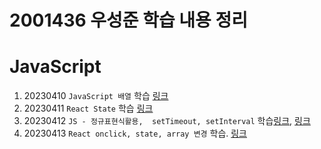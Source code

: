 # 2001436 우성준 학습 내용 정리

# JavaScript

1. 20230410 `JavaScript 배열` 학습 [링크](https://github.com/hipo-panda/JavaScript/blob/main/arra.js)
2. 20230411 `React State` 학습 [링크](https://github.com/hipo-panda/React/blob/main/state.md)
3. 20230412 `JS - 정규표현식활용,  setTimeout, setInterval` 학습[링크](https://github.com/hipo-panda/JavaScript/blob/main/timer.html), [링크](https://github.com/hipo-panda/JavaScript/blob/main/correctmail.html)
4. 20230413 `React onclick, state, array 변경` 학습. [링크](https://github.com/hipo-panda/React/blob/main/20230413.md)

